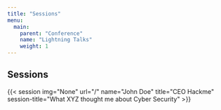 ```yaml
---
title: "Sessions"
menu: 
  main:
    parent: "Conference"
    name: "Lightning Talks"
    weight: 1
---
```


## Sessions


{{< session img="None" url="/" name="John Doe" title="CEO Hackme" session-title="What XYZ thought me about Cyber Security" >}}

